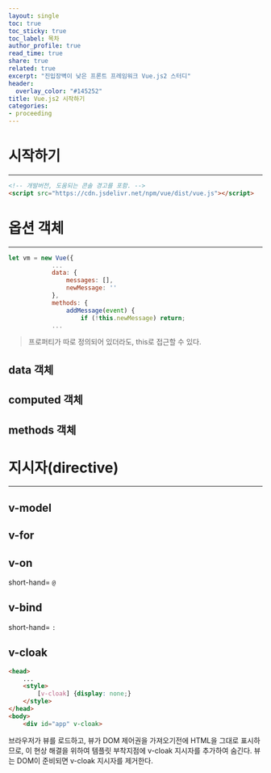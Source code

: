 ```yaml
---
layout: single
toc: true
toc_sticky: true
toc_label: 목차
author_profile: true
read_time: true
share: true
related: true
excerpt: "진입장벽이 낮은 프론트 프레임워크 Vue.js2 스터디"
header:
  overlay_color: "#145252"
title: Vue.js2 시작하기
categories:
- proceeding
---
```





# 시작하기
***

```html
<!-- 개발버전, 도움되는 콘솔 경고를 포함. -->
<script src="https://cdn.jsdelivr.net/npm/vue/dist/vue.js"></script>
```

# 옵션 객체
***


```javascript
let vm = new Vue({
            ...
            data: {
                messages: [],
                newMessage: ''
            },
            methods: {
                addMessage(event) {
                    if (!this.newMessage) return;
			...
```
>프로퍼티가 따로 정의되어 있더라도, this로 접근할 수 있다.

## data 객체

## computed 객체

## methods 객체


# 지시자(directive)
***
## v-model
## v-for 
## v-on
short-hand= `@`
## v-bind
short-hand= `:`
## v-cloak
```html
<head>
	...
    <style>
        [v-cloak] {display: none;}
    </style>
</head>
<body>
    <div id="app" v-cloak>
```
브라우저가 뷰를 로드하고, 뷰가 DOM 제어권을 가져오기전에 HTML을 그대로 표시하므로, 이 현상 해결을 위하여
템플릿 부착지점에 v-cloak 지시자를 추가하여 숨긴다. 뷰는 DOM이 준비되면 v-cloak 지시자를 제거한다.
